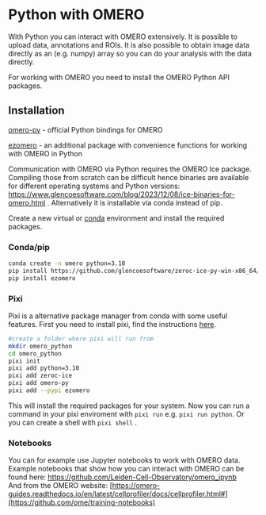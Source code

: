 # Python with OMERO

With Python you can interact with OMERO extensively. It is possible to upload data, annotations and ROIs. It is also possible to obtain image data directly as an (e.g. numpy) array so you can do your analysis with the data directly.

For working with OMERO you need to install the OMERO Python API packages.

## Installation
[omero-py](https://omero.readthedocs.io/en/stable/developers/Python.html) - official Python bindings for OMERO

[ezomero](https://thejacksonlaboratory.github.io/ezomero/) - an additional package with convenience functions for working with OMERO in Python

Communication with OMERO via Python requires the OMERO Ice package. Compiling those from scratch can be difficult hence binaries are available for different operating systems and Python versions: <https://www.glencoesoftware.com/blog/2023/12/08/ice-binaries-for-omero.html> . Alternatively it is installable via conda instead of pip.

Create a new virtual or [conda](../../analysis/conda.md) environment and install the required packages. 

### Conda/pip
```bash
conda create -n omero python=3.10
pip install https://github.com/glencoesoftware/zeroc-ice-py-win-x86_64/releases/download/20240325/zeroc_ice-3.6.5-cp310-cp310-win_amd64.whl
pip install ezomero
```

### Pixi
Pixi is a alternative package manager from conda with some useful features. First you need to install pixi, find the instructions [here](https://pixi.sh/latest/installation/#__tabbed_1_2).

```bash
#create a folder where pixi will run from
mkdir omero_python
cd omero_python
pixi init
pixi add python=3.10
pixi add zeroc-ice
pixi add omero-py
pixi add --pypi ezomero
```
This will install the required packages for your system. Now you can run a command in your pixi enviroment with `pixi run` e.g. `pixi run python`. Or you can create a shell with `pixi shell` .

### Notebooks
You can for example use Jupyter notebooks to work with OMERO data.  
Example notebooks that show how you can interact with OMERO can be found here: <https://github.com/Leiden-Cell-Observatory/omero_ipynb>  
And from the OMERO website: [https://omero-guides.readthedocs.io/en/latest/cellprofiler/docs/cellprofiler.html#](https://github.com/ome/training-notebooks)


